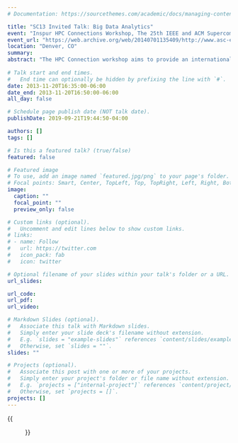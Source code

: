 ```yaml
---
# Documentation: https://sourcethemes.com/academic/docs/managing-content/

title: "SC13 Invited Talk: Big Data Analytics"
event: "Inspur HPC Connections Workshop, The 25th IEEE and ACM Supercomputing Conference (SC13)"
event_url: "https://web.archive.org/web/20140701135409/http://www.asc-events.org/13en/HPC_Connection_Workshop_SC13.php"
location: "Denver, CO"
summary:
abstract: "The HPC Connection workshop aims to provide an international communication platform for High Performance Computing (HPC) users and providers."
 
# Talk start and end times.
#   End time can optionally be hidden by prefixing the line with `#`.
date: 2013-11-20T16:35:00-06:00
date_end: 2013-11-20T16:50:00-06:00
all_day: false

# Schedule page publish date (NOT talk date).
publishDate: 2019-09-21T19:44:50-04:00

authors: []
tags: []

# Is this a featured talk? (true/false)
featured: false

# Featured image
# To use, add an image named `featured.jpg/png` to your page's folder. 
# Focal points: Smart, Center, TopLeft, Top, TopRight, Left, Right, BottomLeft, Bottom, BottomRight.
image:
  caption: ""
  focal_point: ""
  preview_only: false

# Custom links (optional).
#   Uncomment and edit lines below to show custom links.
# links:
# - name: Follow
#   url: https://twitter.com
#   icon_pack: fab
#   icon: twitter

# Optional filename of your slides within your talk's folder or a URL.
url_slides:

url_code:
url_pdf:
url_video:

# Markdown Slides (optional).
#   Associate this talk with Markdown slides.
#   Simply enter your slide deck's filename without extension.
#   E.g. `slides = "example-slides"` references `content/slides/example-slides.md`.
#   Otherwise, set `slides = ""`.
slides: ""

# Projects (optional).
#   Associate this post with one or more of your projects.
#   Simply enter your project's folder or file name without extension.
#   E.g. `projects = ["internal-project"]` references `content/project/deep-learning/index.md`.
#   Otherwise, set `projects = []`.
projects: []
---
```


{{<figure src="SC13.jpg">}}
